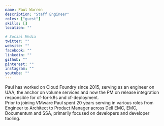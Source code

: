 ```yaml
---
name: Paul Warren
description: "Staff Engineer"
roles: ["guest"]
skills: []
location: ""

# Social Media
twitter: ""
website: ""
facebook: ""
linkedin: ""
github: ""
pinterest: ""
instagram: ""
youtube: ""
---
```

<!-- markdownlint-disable MD041-->
Paul has worked on Cloud Foundry since 2015, serving as an engineer on UAA, the anchor on volume services and now the PM on release integration responsible for cf-for-k8s and cf-deployment.  
Prior to joining VMware Paul spent 20 years serving in various roles from Engineer to Architect to Product Manager across Dell EMC, EMC, Documentum and SSA, primarily focused on developers and developer tooling.
